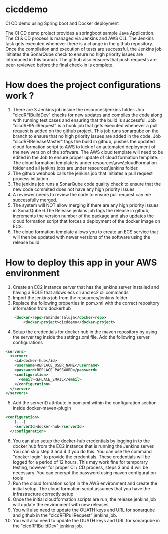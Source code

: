 # cicddemo
CI CD demo using Spring boot and Docker deployment

The CI CD demo project provides a springboot sample Java Application. The CI & CD process is managed via Jenkins and AWS CLI. The 
Jenkins task gets executed whenever there is a change in the github repository. Once the compilation and execution of tests are successful, the Jenkins job initiates the SonarQube check to ensure no high priority issues are introduced in this branch. The github also ensures that push requests are peer-reviewed before the final check-in is complete.

# How does the project configurations work ?
1. There are 3 Jenkins job inside the resources/jenkins folder. Job "cicdRFIBuildDev" checks for new updates and compiles the code along with running test cases and ensuring that the build is successful. Job "cicdRFIPullRequest" is a hook job that gets executed whenever a pull request is added on the github project. This job runs sonarqube on the branch to ensure that no high priority issues are added in the code. Job "cicdRFIReleaseMaster" tags the build in github, pushes the updated cloud formation script to AWS to kick of an automated deployment of the new version of the software. The AWS cloud template will need to be edited in the Job to ensure proper update of cloud formation template. The cloud formation template is under resources\aws\cloudFormation folder and all jenkins jobs are under resources\jenkins folder.
2. The github webhook calls the jenkins job that initiates a pull request process initiation 
3. The jenkins job runs a SonarQube code quality check to ensure that the new code commited does not have any high priority issues
4. A reviewer needs to review the code to ensure pull request can me successfully merged.
5. The system will NOT allow merging if there are any high priority issues in SonarQube
6.The Release jenkins job tags the release in github, increments the version number of the package and also updates the cloud formation 
script that forces a deployment of the docker image on ECS.
7. The cloud formation template allows you to create an ECS service that will then be updated with newer versions of the software using the release build

# How to deploy this app in your AWS environment
1. Create an EC2 instance server that has the jenkins server installed and having a ROLE that allows ecs cli and ec2 cli commands
2. Import the jenkins job from the resources/jenkins folder
3. Replace the following properties in pom.xml with the correct repository information from dockerhub
```xml
    <docker-repo>ramindersaluja</docker-repo>
		<docker-project>cicddemo</docker-project>
```    
4. Setup the credentials for docker hub in the maven repository by using the server tag inside the settings.xml file. 
Add the following server configurations
```xml
<servers>
  <server>
    <id>docker-hub</id>
    <username>REPLACE_USER_NAME</username>
    <password>REPLACE_PASSWORD</password>
    <configuration>
      <email>REPLACE_EMAIL</email>
    </configuration>
  </server>
</servers>
```
5. Add the serverID attribute in pom.xml within the configuration section inside <artifactId>docker-maven-plugin</artifactId>
  ```xml
  <configuration>
      [...]
      <serverId>docker-hub</serverId>
    </configuration>
```
6.  You can also setup the docker-hub credentials by logging in to the docker hub from the EC2 instance that is running the Jenkins 
server. 
You can skip step 3 and 4 if you do this. You can use the command "docker login" to provide the credentials. These credentials will be 
logged for a period of 12 hours. This may work fine for temporary testing, however for proper CI / CD process, steps 3 and 4 will be 
necessary. You can encrypt the password using maven configuration tools
7. Run the cloud formation script in the AWS environment and create the initial setup. The cloud formation script assumes that you have the infrastructure correctly setup
8. Once the initial cloudformation scripts are run, the release jenkins job will update the environment with new releases.
9. You will also need to update the OUATH keys and URL for sonarqube and github in the "cicdRFIPullRequest" jenkins job.
10. You will also need to update the OUATH keys and URL for sonarqube in the "cicdRFIBuildDev" jenkins job.




